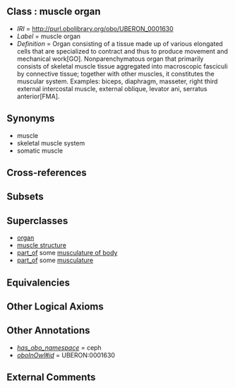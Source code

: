 
## Class : muscle organ

 * *IRI* = http://purl.obolibrary.org/obo/UBERON_0001630
 * *Label* = muscle organ
 * *Definition* = Organ consisting of a tissue made up of various elongated cells that are specialized to contract and thus to produce movement and mechanical work[GO]. Nonparenchymatous organ that primarily consists of skeletal muscle tissue aggregated into macroscopic fasciculi by connective tissue; together with other muscles, it constitutes the muscular system. Examples: biceps, diaphragm, masseter, right third external intercostal muscle, external oblique, levator ani, serratus anterior[FMA].

## Synonyms

 * muscle
 * skeletal muscle system
 * somatic muscle

## Cross-references


## Subsets


## Superclasses

 * [organ](../../UBERON/62/UBERON_0000062.md)
 * [muscle structure](../../UBERON/90/UBERON_0005090.md)
 * [part_of](../../BFO/50/BFO_0000050.md) some [musculature of body](../../UBERON/83/UBERON_0000383.md)
 * [part_of](../../BFO/50/BFO_0000050.md) some [musculature](../../UBERON/15/UBERON_0001015.md)

## Equivalencies


## Other Logical Axioms


## Other Annotations

 * *[has_obo_namespace](../../ce/oboInOwl#hasOBONamespace.md)* = ceph
 * *[oboInOwl#id](../../id/oboInOwl#id.md)* = UBERON:0001630

## External Comments


